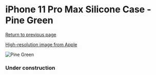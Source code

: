 # iPhone 11 Pro Max Silicone Case - Pine Green

[Return to previous page](/iphone_11)

[High-resolution image from Apple](https://store.storeimages.cdn-apple.com/8756/as-images.apple.com/is/MX012?wid=4500&hei=4500&fmt=png)

<div style="width: 384px"><img src="/everysource/MX012.png" alt="Pine Green"></div>

### Under construction
